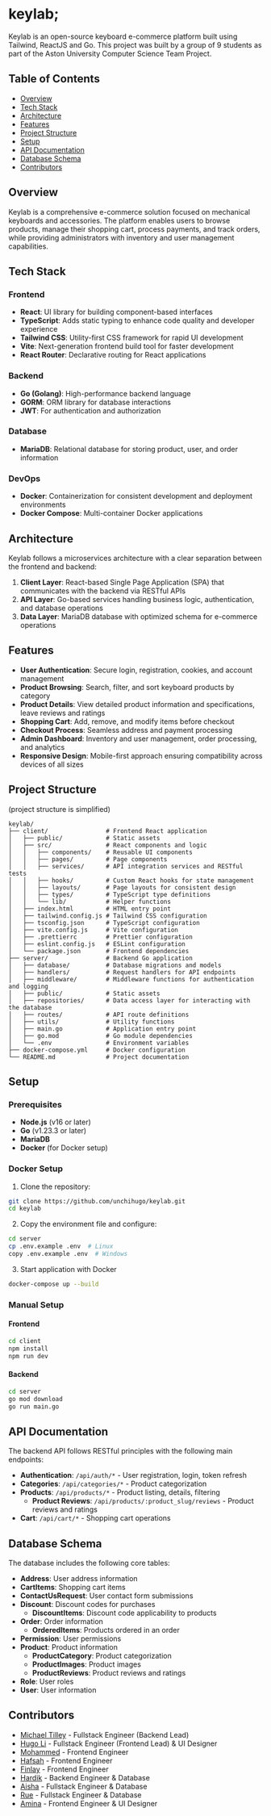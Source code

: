 # keylab;

Keylab is an open-source keyboard e-commerce platform built using Tailwind, ReactJS and Go. This project was built by a group of 9 students as part of the Aston University Computer Science Team Project. 

## Table of Contents

- [Overview](#overview)
- [Tech Stack](#tech-stack)
- [Architecture](#architecture)
- [Features](#features)
- [Project Structure](#project-structure)
- [Setup](#setup)
- [API Documentation](#api-documentation)
- [Database Schema](#database-schema)
- [Contributors](#contributors)

## Overview

Keylab is a comprehensive e-commerce solution focused on mechanical keyboards and accessories. The platform enables users to browse products, manage their shopping cart, process payments, and track orders, while providing administrators with inventory and user management capabilities.

## Tech Stack

### Frontend
- **React**: UI library for building component-based interfaces
- **TypeScript**: Adds static typing to enhance code quality and developer experience
- **Tailwind CSS**: Utility-first CSS framework for rapid UI development
- **Vite**: Next-generation frontend build tool for faster development
- **React Router**: Declarative routing for React applications

### Backend
- **Go (Golang)**: High-performance backend language
- **GORM**: ORM library for database interactions
- **JWT**: For authentication and authorization

### Database
- **MariaDB**: Relational database for storing product, user, and order information

### DevOps
- **Docker**: Containerization for consistent development and deployment environments
- **Docker Compose**: Multi-container Docker applications

## Architecture

Keylab follows a microservices architecture with a clear separation between the frontend and backend:

1. **Client Layer**: React-based Single Page Application (SPA) that communicates with the backend via RESTful APIs
2. **API Layer**: Go-based services handling business logic, authentication, and database operations
3. **Data Layer**: MariaDB database with optimized schema for e-commerce operations

## Features

- **User Authentication**: Secure login, registration, cookies, and account management
- **Product Browsing**: Search, filter, and sort keyboard products by category
- **Product Details**: View detailed product information and specifications, leave reviews and ratings
- **Shopping Cart**: Add, remove, and modify items before checkout
- **Checkout Process**: Seamless address and payment processing
- **Admin Dashboard**: Inventory and user management, order processing, and analytics
- **Responsive Design**: Mobile-first approach ensuring compatibility across devices of all sizes

## Project Structure

(project structure is simplified)

```
keylab/
├── client/                # Frontend React application
│   ├── public/            # Static assets
│   ├── src/               # React components and logic
│   │   ├── components/    # Reusable UI components
│   │   ├── pages/         # Page components
│   │   ├── services/      # API integration services and RESTful tests
│   │   ├── hooks/         # Custom React hooks for state management
│   │   ├── layouts/       # Page layouts for consistent design
│   │   ├── types/         # TypeScript type definitions
│   │   └── lib/           # Helper functions
│   ├── index.html         # HTML entry point
│   ├── tailwind.config.js # Tailwind CSS configuration
│   ├── tsconfig.json      # TypeScript configuration
│   ├── vite.config.js     # Vite configuration
│   ├── .prettierrc        # Prettier configuration
│   ├── eslint.config.js   # ESLint configuration
│   └── package.json       # Frontend dependencies
├── server/                # Backend Go application
│   ├── database/          # Database migrations and models
│   ├── handlers/          # Request handlers for API endpoints
│   ├── middleware/        # Middleware functions for authentication and logging
│   ├── public/            # Static assets
│   ├── repositories/      # Data access layer for interacting with the database
│   ├── routes/            # API route definitions
│   ├── utils/             # Utility functions
│   ├── main.go            # Application entry point
│   ├── go.mod             # Go module dependencies
│   └── .env               # Environment variables
├── docker-compose.yml     # Docker configuration
└── README.md              # Project documentation
```

## Setup

### Prerequisites

- **Node.js** (v16 or later)
- **Go** (v1.23.3 or later) 
- **MariaDB** 
- **Docker** (for Docker setup)

### Docker Setup

1. Clone the repository:

```bash
git clone https://github.com/unchihugo/keylab.git
cd keylab
```

2. Copy the environment file and configure:

```bash
cd server
cp .env.example .env  # Linux
copy .env.example .env  # Windows
```

3. Start application with Docker

```bash
docker-compose up --build
```

### Manual Setup

#### Frontend

```bash
cd client
npm install
npm run dev
```

#### Backend

```bash
cd server
go mod download
go run main.go
```

## API Documentation

The backend API follows RESTful principles with the following main endpoints:

- **Authentication**: `/api/auth/*` - User registration, login, token refresh
- **Categories**: `/api/categories/*` - Product categorization
- **Products**: `/api/products/*` - Product listing, details, filtering
    - **Product Reviews**: `/api/products/:product_slug/reviews` - Product reviews and ratings
- **Cart**: `/api/cart/*` - Shopping cart operations

## Database Schema

The database includes the following core tables:

- **Address**: User address information
- **CartItems**: Shopping cart items
- **ContactUsRequest**: User contact form submissions
- **Discount**: Discount codes for purchases
    - **DiscountItems**: Discount code applicability to products
- **Order**: Order information
    - **OrderedItems**: Products ordered in an order
- **Permission**: User permissions
- **Product**: Product information
    - **ProductCategory**: Product categorization
    - **ProductImages**: Product images
    - **ProductReviews**: Product reviews and ratings
- **Role**: User roles
- **User**: User information

## Contributors

- [Michael Tilley](https://github.com/michaeltukdev) - Fullstack Engineer (Backend Lead)
- [Hugo Li](https://github.com/unchihugo) - Fullstack Engineer (Frontend Lead) & UI Designer
- [Mohammed](https://github.com/Baburi19) - Frontend Engineer 
- [Hafsah](https://github.com/Artichaze1) - Frontend Engineer
- [Finlay](https://github.com/fxnners) - Frontend Engineer
- [Hardik](https://github.com/hg03-cloud) - Backend Engineer & Database
- [Aisha](https://github.com/aishafh3) - Fullstack Engineer & Database
- [Rue](https://github.com/ruwaida11) - Fullstack Engineer & Database
- [Amina](https://github.com/amina3bdul) - Frontend Engineer & UI Designer